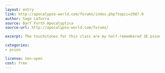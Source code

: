 ```yaml
---
layout: entry
link: http://apocalypse-world.com/forums/index.php?topic=2987.0
author: Sage LaTorra
source: Barf Forth Apocalyptica
source-url: http://apocalypse-world.com/forums/

excerpt: The touchstones for this class are my half-remembered 3E psionics rules, the concept of the Monk, and the Greybeards from Skyrim.

categories:
- psion

license: non-open
cost: free
---
```

